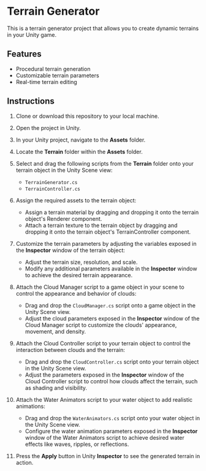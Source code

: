 
# Terrain Generator

This is a terrain generator project that allows you to create dynamic terrains in your Unity game.

## Features

- Procedural terrain generation
- Customizable terrain parameters
- Real-time terrain editing

## Instructions

1. Clone or download this repository to your local machine.

2. Open the project in Unity.

3. In your Unity project, navigate to the **Assets** folder.

4. Locate the **Terrain** folder within the **Assets** folder.

5. Select and drag the following scripts from the **Terrain** folder onto your terrain object in the Unity Scene view:
   - `TerrainGenerator.cs`
   - `TerrainController.cs`

6. Assign the required assets to the terrain object:
   - Assign a terrain material by dragging and dropping it onto the terrain object's Renderer component.
   - Attach a terrain texture to the terrain object by dragging and dropping it onto the terrain object's TerrainController component.

7. Customize the terrain parameters by adjusting the variables exposed in the **Inspector** window of the terrain object:
   - Adjust the terrain size, resolution, and scale.
   - Modify any additional parameters available in the **Inspector** window to achieve the desired terrain appearance.

8. Attach the Cloud Manager script to a game object in your scene to control the appearance and behavior of clouds:
   - Drag and drop the `CloudManager.cs` script onto a game object in the Unity Scene view.
   - Adjust the cloud parameters exposed in the **Inspector** window of the Cloud Manager script to customize the clouds' appearance, movement, and density.

9. Attach the Cloud Controller script to your terrain object to control the interaction between clouds and the terrain:
   - Drag and drop the `CloudController.cs` script onto your terrain object in the Unity Scene view.
   - Adjust the parameters exposed in the **Inspector** window of the Cloud Controller script to control how clouds affect the terrain, such as shading and visibility.

10. Attach the Water Animators script to your water object to add realistic animations:
    - Drag and drop the `WaterAnimators.cs` script onto your water object in the Unity Scene view.
    - Configure the water animation parameters exposed in the **Inspector** window of the Water Animators script to achieve desired water effects like waves, ripples, or reflections.

11. Press the **Apply** button in Unity **Inspector** to see the generated terrain in action.

